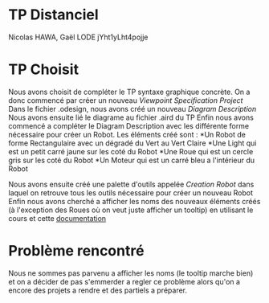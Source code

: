 # TP Distanciel
Nicolas HAWA, Gaël LODE
jYht1yLht4pojje

# TP Choisit
Nous avons choisit de compléter le TP syntaxe graphique concrète. 
On a donc commencé par créer un nouveau _Viewpoint Specification Project_ 
Dans le fichier .odesign, nous avons créé un nouveau _Diagram Description_
Nous avons ensuite lié le diagrame au fichier .aird du TP 
Enfin nous avons commencé a compléter le Diagram Description avec les différente forme nécessaire pour créer un Robot.
Les éléments créé sont :
*Un Robot de forme Rectangulaire avec un dégradé du Vert au Vert Claire
    *Une Light qui est un petit carré jaune sur les coté du Robot
	*Une Roue qui est un cercle gris sur les coté du Robot
	*Un Moteur qui est un carré bleu a l'intérieur du Robot

Nous avons ensuite créé une palette d'outils appelée _Creation Robot_ dans laquel on retrouve tous les outils nécessaire pour créer un nouveau Robot
Enfin nous avons cherché a afficher les noms des nouveaux éléments créés (à l'exception des Roues où on veut juste afficher un tooltip) en utilisant le cours et cette [documentation](https://www.eclipse.org/sirius/doc/specifier/general/Writing_Queries.html)

# Problème rencontré 
Nous ne sommes pas parvenu a afficher les noms (le tooltip marche bien) et on a décider de pas s'emmerder a regler ce problème alors qu'on a encore des projets a rendre et des partiels a préparer. 